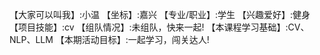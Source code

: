 【大家可以叫我】:小温
【坐标】:嘉兴
【专业/职业】:学生
【兴趣爱好】:健身
【项目技能】:cv
【组队情况】:未组队，快来一起!
【本课程学习基础】:CV、NLP、LLM
【本期活动目标】:一起学习，闯关达人!